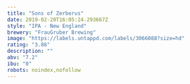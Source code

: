 ```yaml
---
title: "Sons of Zerberus"
date: 2019-02-20T16:05:24.293667Z
style: "IPA - New England"
brewery: "FrauGruber Brewing"
image: "https://labels.untappd.com/labels/3066088?size=hd"
rating: "3.86"
description: ""
abv: "7.2"
ibu: "0"
robots: noindex,nofollow
---
```

